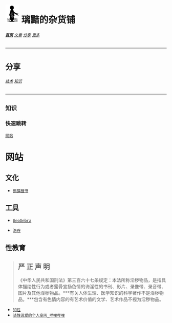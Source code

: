 # [<img src="图标.png" alt="Logo" style="zoom:7%;" />](index.html) 璃黯的杂货铺

###### **[`首页`](index.html)**		[`文章`](文章.html)		[`分享`](分享.html)		[`更多`](更多.html)

---

# `分享`

###### [`技术`](分享_技术.html)		[`知识`](分享_知识.html)

----

## `知识`

### 快速跳转

[`网站`](#网站)

# 网站

## 文化

+ [`熊猫搜书`](https://xmsoushu.com/#/)

## 工具

+ [`GeoGebra`](https://www.geogebra.org/calculator)

+ [`洛谷`](https://www.luogu.com.cn/)

## 性教育

> ## **严 正 声 明**
>
> 《中华人民共和国刑法》第三百六十七条规定：本法所称淫秽物品，是指具体描绘性行为或者露骨宣扬色情的诲淫性的书刊、影片、录像带、录音带、图片及其他淫秽物品。***有关人体生理、医学知识的科学著作不是淫秽物品。***包含有色情内容的有艺术价值的文学、艺术作品不视为淫秽物品。

+ [`知性`](https://knowsex.net/)
+ [`谈性说爱的个人空间_哔哩哔哩`](https://space.bilibili.com/30585013)